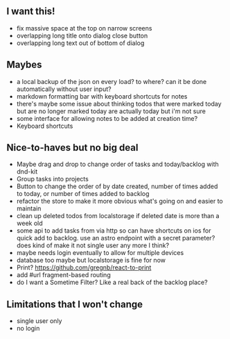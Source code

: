## I want this!
- fix massive space at the top on narrow screens
- overlapping long title onto dialog close button
- overlapping long text out of bottom of dialog

## Maybes
- a local backup of the json on every load? to where? can it be done automatically without user input?
- markdown formatting bar with keyboard shortcuts for notes
- there's maybe some issue about thinking todos that were marked today but are no longer marked today are actually today but i'm not sure
- some interface for allowing notes to be added at creation time?
- Keyboard shortcuts

## Nice-to-haves but no big deal
- Maybe drag and drop to change order of tasks and today/backlog with dnd-kit
- Group tasks into projects
- Button to change the order of by date created, number of times added to today, or number of times added to backlog
- refactor the store to make it more obvious what's going on and easier to maintain
- clean up deleted todos from localstorage if deleted date is more than a week old
- some api to add tasks from via http so can have shortcuts on ios for quick add to backlog. use an astro endpoint with a secret parameter? does kind of make it not single user any more I think?
- maybe needs login eventually to allow for multiple devices
- database too maybe but localstorage is fine for now
- Print? <https://github.com/gregnb/react-to-print>
- add #url fragment-based routing
- do I want a Sometime Filter? Like a real back of the backlog place?


## Limitations that I won't change
- single user only
- no login